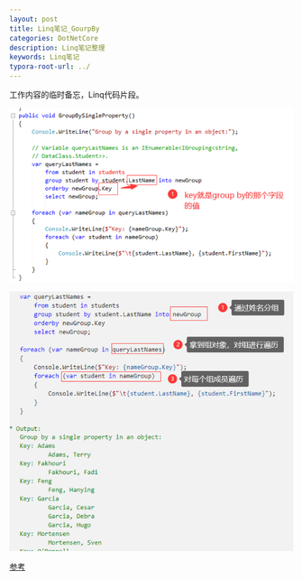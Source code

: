 ```yaml
---
layout: post
title: Linq笔记_GourpBy
categories: DotNetCore
description: Linq笔记整理
keywords: Linq笔记
typora-root-url: ../
---
```

工作内容的临时备忘，Linq代码片段。

![image-20211229005439581](/images/posts/image-20211229005439581.png)

![image-20211229005819943](/images/posts/image-20211229005819943.png)

[参考](https://docs.microsoft.com/en-us/dotnet/csharp/linq/group-query-results)

